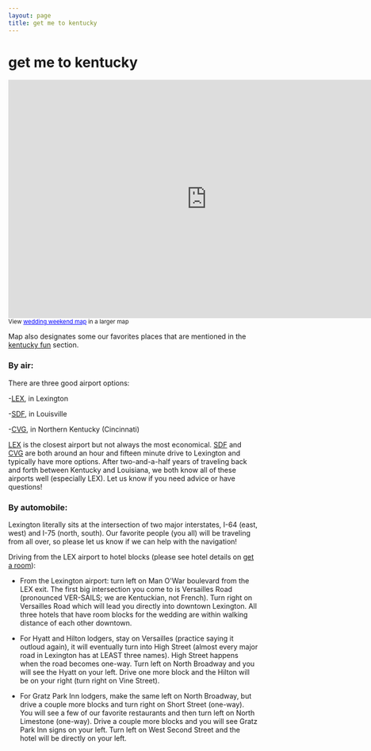 ```yaml
---
layout: page
title: get me to kentucky
---
```


# get me to kentucky

<iframe width="800" height="480" frameborder="0" scrolling="no" marginheight="0" marginwidth="0" src="https://maps.google.com/maps/ms?msa=0&amp;msid=202480012028918037780.0004da6c3374aac1151c1&amp;hl=en&amp;ie=UTF8&amp;t=m&amp;ll=38.051876,-84.60434&amp;spn=0.259536,0.439453&amp;z=11&amp;output=embed">
</iframe>
<br />
<small>View <a href="https://maps.google.com/maps/ms?msa=0&amp;msid=202480012028918037780.0004da6c3374aac1151c1&amp;hl=en&amp;ie=UTF8&amp;t=m&amp;ll=38.051876,-84.60434&amp;spn=0.259536,0.439453&amp;z=11&amp;source=embed" style="color:#0000FF;text-align:left">wedding weekend map</a> in a larger map</small>


Map also designates some our favorites places that are mentioned in the [kentucky fun](http://annedeanandrand.com/room/) section.

### By air:

There are three good airport options:

-[LEX](http://www.bluegrassairport.com/), in Lexington


-[SDF](http://www.flylouisville.com/), in Louisville


-[CVG](http://www.cvgairport.com/), in Northern Kentucky (Cincinnati)

[LEX](http://www.bluegrassairport.com/) is the closest airport but not always the most economical. [SDF](http://www.flylouisville.com/) and [CVG](http://cvgairport.com/) are both around an hour and fifteen minute drive to Lexington and typically have more options. After two-and-a-half years of traveling back and forth between Kentucky and Louisiana, we both know all of these airports well (especially LEX). Let us know if you need advice or have questions!

### By automobile:

Lexington literally sits at the intersection of two major interstates, I-64 (east, west) and I-75 (north, south). Our favorite people (you all) will be traveling from all over, so please let us know if we can help with the navigation!


Driving from the LEX airport to hotel blocks (please see hotel details on [get a room](/room)):


- From the Lexington airport: turn left on Man O'War boulevard from the LEX exit. The first big intersection you come to is Versailles Road (pronounced VER-SAILS; we are Kentuckian, not French). Turn right on Versailles Road which will lead you directly into downtown Lexington. All three hotels that have room blocks for the wedding are within walking distance of each other downtown.


- For Hyatt and Hilton lodgers, stay on Versailles (practice saying it outloud again), it will eventually turn into High Street (almost every major road in Lexington has at LEAST three names). High Street happens when the road becomes one-way. Turn left on North Broadway and you will see the Hyatt on your left. Drive one more block and the Hilton will be on your right (turn right on Vine Street).


- For Gratz Park Inn lodgers, make the same left on North Broadway, but drive a couple more blocks and turn right on Short Street (one-way). You will see a few of our favorite restaurants and then turn left on North Limestone (one-way). Drive a couple more blocks and you will see Gratz Park Inn signs on your left. Turn left on West Second Street and the hotel will be directly on your left.
